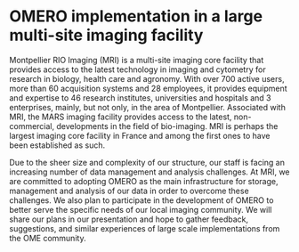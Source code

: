 OMERO implementation in a large multi-site imaging facility
===========================================================

Montpellier RIO Imaging (MRI) is a multi-site imaging core facility that provides access
to the latest technology in imaging and cytometry for research in biology, health care
and agronomy. With over 700 active users, more than 60 acquisition systems and 28
employees, it provides equipment and expertise to 46 research institutes, universities
and hospitals and 3 enterprises, mainly, but not only, in the area of Montpellier.
Associated with MRI, the MARS imaging facility provides access to the latest,
non-commercial, developments in the field of bio-imaging. MRI is perhaps the largest
imaging core facility in France and among the first ones to have been established as such.

Due to the sheer size and complexity of our structure, our staff is facing an increasing
number of data management and analysis challenges. At MRI, we are committed to adopting
OMERO as the main infrastructure for storage, management and analysis of our data in order
to overcome these challenges. We also plan to participate in the development of OMERO to
better serve the specific needs of our local imaging community. We will share our plans in
our presentation and hope to gather feedback, suggestions, and similar experiences of large
scale implementations from the OME community.
